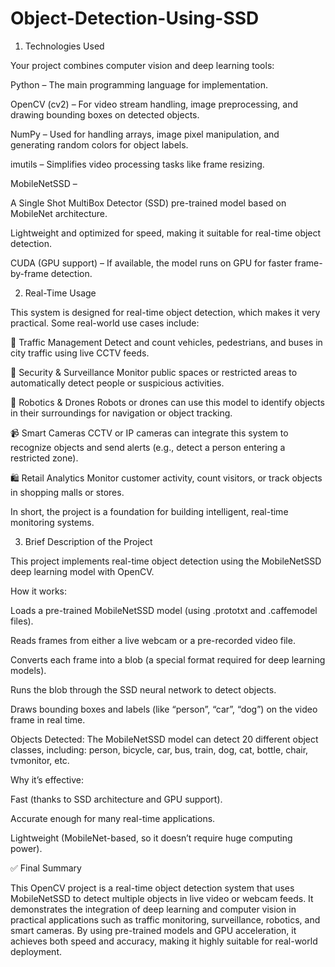 # Object-Detection-Using-SSD

1. Technologies Used

Your project combines computer vision and deep learning tools:

Python – The main programming language for implementation.

OpenCV (cv2) – For video stream handling, image preprocessing, and drawing bounding boxes on detected objects.

NumPy – Used for handling arrays, image pixel manipulation, and generating random colors for object labels.

imutils – Simplifies video processing tasks like frame resizing.

MobileNetSSD –

A Single Shot MultiBox Detector (SSD) pre-trained model based on MobileNet architecture.

Lightweight and optimized for speed, making it suitable for real-time object detection.

CUDA (GPU support) – If available, the model runs on GPU for faster frame-by-frame detection.

2. Real-Time Usage

This system is designed for real-time object detection, which makes it very practical. Some real-world use cases include:

🚦 Traffic Management
Detect and count vehicles, pedestrians, and buses in city traffic using live CCTV feeds.

🏬 Security & Surveillance
Monitor public spaces or restricted areas to automatically detect people or suspicious activities.

🤖 Robotics & Drones
Robots or drones can use this model to identify objects in their surroundings for navigation or object tracking.

📹 Smart Cameras
CCTV or IP cameras can integrate this system to recognize objects and send alerts (e.g., detect a person entering a restricted zone).

🛍️ Retail Analytics
Monitor customer activity, count visitors, or track objects in shopping malls or stores.

In short, the project is a foundation for building intelligent, real-time monitoring systems.

3. Brief Description of the Project

This project implements real-time object detection using the MobileNetSSD deep learning model with OpenCV.

How it works:

Loads a pre-trained MobileNetSSD model (using .prototxt and .caffemodel files).

Reads frames from either a live webcam or a pre-recorded video file.

Converts each frame into a blob (a special format required for deep learning models).

Runs the blob through the SSD neural network to detect objects.

Draws bounding boxes and labels (like “person”, “car”, “dog”) on the video frame in real time.

Objects Detected:
The MobileNetSSD model can detect 20 different object classes, including:
person, bicycle, car, bus, train, dog, cat, bottle, chair, tvmonitor, etc.

Why it’s effective:

Fast (thanks to SSD architecture and GPU support).

Accurate enough for many real-time applications.

Lightweight (MobileNet-based, so it doesn’t require huge computing power).

✅ Final Summary

This OpenCV project is a real-time object detection system that uses MobileNetSSD to detect multiple objects in live video or webcam feeds. It demonstrates the integration of deep learning and computer vision in practical applications such as traffic monitoring, surveillance, robotics, and smart cameras. By using pre-trained models and GPU acceleration, it achieves both speed and accuracy, making it highly suitable for real-world deployment.
